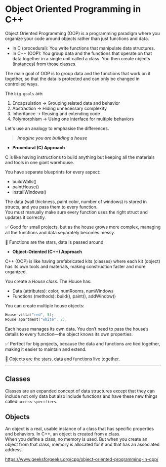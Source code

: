 # Object Oriented Programming in C++

Object Oriented Programming (OOP) is a programming paradigm where you organize your code around objects rather than just functions and data.  

- In C (procedural): You write functions that manipulate data structures.
- In C++ (OOP): You group data and the functions that operate on that data together in a single unit called a class. You then create objects (instances) from those classes.

The main goal of OOP is to group data and the functions that work on it together, so that the data is protected and can only be changed in controlled ways.

The `big goals` are:
1) Encapsulation → Grouping related data and behavior
2) Abstraction → Hiding unnecessary complexity
3) Inheritance → Reusing and extending code
4) Polymorphism → Using one interface for multiple behaviors

Let's use an analogy to emphasise the differences.

> ***Imagine you are building a house***

- **Procedural (C) Approach**

C is like having instructions to build anything but keeping all the materials and tools in one giant warehouse.

You have separate blueprints for every aspect:
- buildWalls()
- paintHouse()
- installWindows()

The data (wall thickness, paint color, number of windows) is stored in structs, and you pass them to every function.  
You must manually make sure every function uses the right struct and updates it correctly.  

✅ Good for small projects, but as the house grows more complex, managing all the functions and data separately becomes messy.  

📌  Functions are the stars, data is passed around.

- **Object-Oriented (C++) Approach**

C++ (OOP) is like having prefabricated kits (classes) where each kit (object) has its own tools and materials, making construction faster and more organized.

You create a *House class*.
The House has:
- Data (attributes): color, numRooms, numWindows
- Functions (methods): build(), paint(), addWindow()

You can create multiple house objects:
```cpp
House villa("red", 5);
House apartment("white", 2);
```

Each house manages its own data.
You don’t need to pass the house’s details to every function—the object knows its own properties.

✅ Perfect for big projects, because the data and functions are tied together, making it easier to maintain and extend.  

📌  Objects are the stars, data and functions live together.

---

## Classes

Classes are an expanded concept of data structures except that they can include not only data but also include functions and have these new things called `access specifiers`. 

## Objects
An object is a real, usable instance of a class that has specific properties and behaviors. In C++, an object is created from a class.  
When you define a class, no memory is used. But when you create an object from that class, memory is allocated for it and that has an associated address.   


https://www.geeksforgeeks.org/cpp/object-oriented-programming-in-cpp/  

 
